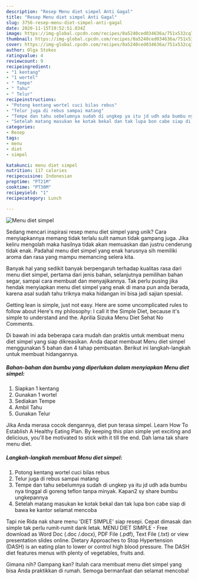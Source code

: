 ```yaml
---
description: "Resep Menu diet simpel Anti Gagal"
title: "Resep Menu diet simpel Anti Gagal"
slug: 3756-resep-menu-diet-simpel-anti-gagal
date: 2020-11-15T19:52:51.834Z
image: https://img-global.cpcdn.com/recipes/0a5240ced034636a/751x532cq70/menu-diet-simpel-foto-resep-utama.jpg
thumbnail: https://img-global.cpcdn.com/recipes/0a5240ced034636a/751x532cq70/menu-diet-simpel-foto-resep-utama.jpg
cover: https://img-global.cpcdn.com/recipes/0a5240ced034636a/751x532cq70/menu-diet-simpel-foto-resep-utama.jpg
author: Olga Stokes
ratingvalue: 4
reviewcount: 9
recipeingredient:
- "1 kentang"
- "1 wortel"
- " Tempe"
- " Tahu"
- " Telur"
recipeinstructions:
- "Potong kentang wortel cuci bilas rebus"
- "Telur juga di rebus sampai matang"
- "Tempe dan tahu sebelumnya sudah di ungkep ya itu jd udh ada bumbu nya tinggal di goreng teflon tanpa minyak. Kapan2 sy share bumbu ungkepannya"
- "Setelah matang masukan ke kotak bekal dan tak lupa bon cabe siap di bawa ke kantor selamat mencoba"
categories:
- Resep
tags:
- menu
- diet
- simpel

katakunci: menu diet simpel 
nutrition: 117 calories
recipecuisine: Indonesian
preptime: "PT21M"
cooktime: "PT30M"
recipeyield: "1"
recipecategory: Lunch

---
```



![Menu diet simpel](https://img-global.cpcdn.com/recipes/0a5240ced034636a/751x532cq70/menu-diet-simpel-foto-resep-utama.jpg)

Sedang mencari inspirasi resep menu diet simpel yang unik? Cara menyiapkannya memang tidak terlalu sulit namun tidak gampang juga. Jika keliru mengolah maka hasilnya tidak akan memuaskan dan justru cenderung tidak enak. Padahal menu diet simpel yang enak harusnya sih memiliki aroma dan rasa yang mampu memancing selera kita.

Banyak hal yang sedikit banyak berpengaruh terhadap kualitas rasa dari menu diet simpel, pertama dari jenis bahan, selanjutnya pemilihan bahan segar, sampai cara membuat dan menyajikannya. Tak perlu pusing jika hendak menyiapkan menu diet simpel yang enak di mana pun anda berada, karena asal sudah tahu triknya maka hidangan ini bisa jadi sajian spesial.

Getting lean is simple, just not easy. Here are some uncomplicated rules to follow about Here&#39;s my philosophy: I call it the Simple Diet, because it&#39;s simple to understand and the. Aprilia Sizuka Menu Diet Sehat No Comments.


Di bawah ini ada beberapa cara mudah dan praktis untuk membuat menu diet simpel yang siap dikreasikan. Anda dapat membuat Menu diet simpel menggunakan 5 bahan dan 4 tahap pembuatan. Berikut ini langkah-langkah untuk membuat hidangannya.

<!--inarticleads1-->

##### Bahan-bahan dan bumbu yang diperlukan dalam menyiapkan Menu diet simpel:

1. Siapkan 1 kentang
1. Gunakan 1 wortel
1. Sediakan  Tempe
1. Ambil  Tahu
1. Gunakan  Telur


Jika Anda merasa cocok dengannya, diet pun terasa simpel. Learn How To Establish A Healthy Eating Plan. By keeping this plan simple yet exciting and delicious, you&#39;ll be motivated to stick with it till the end. Dah lama tak share menu diet. 

<!--inarticleads2-->

##### Langkah-langkah membuat Menu diet simpel:

1. Potong kentang wortel cuci bilas rebus
1. Telur juga di rebus sampai matang
1. Tempe dan tahu sebelumnya sudah di ungkep ya itu jd udh ada bumbu nya tinggal di goreng teflon tanpa minyak. Kapan2 sy share bumbu ungkepannya
1. Setelah matang masukan ke kotak bekal dan tak lupa bon cabe siap di bawa ke kantor selamat mencoba


Tapi nie Rida nak share menu &#39;DIET SIMPLE&#39; siap resepi. Cepat dimasak dan simple tak perlu rumit-rumit dank letak. MENU DIET SIMPLE - Free download as Word Doc (.doc /.docx), PDF File (.pdf), Text File (.txt) or view presentation slides online. Dietary Approaches to Stop Hypertension (DASH) is an eating plan to lower or control high blood pressure. The DASH diet features menus with plenty of vegetables, fruits and. 

Gimana nih? Gampang kan? Itulah cara membuat menu diet simpel yang bisa Anda praktikkan di rumah. Semoga bermanfaat dan selamat mencoba!
